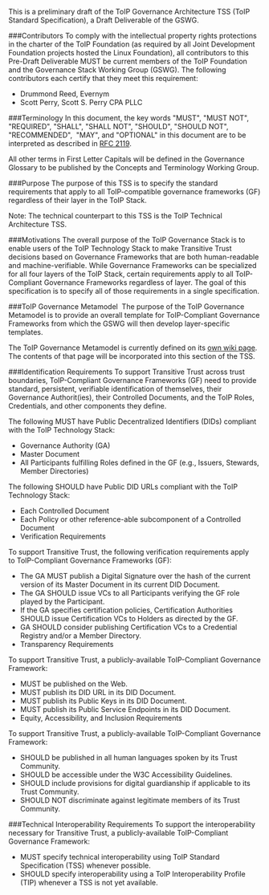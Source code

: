 This is a preliminary draft of the ToIP Governance Architecture TSS (ToIP Standard Specification), a Draft Deliverable of the GSWG. 

###Contributors
To comply with the intellectual property rights protections in the charter of the ToIP Foundation (as required by all Joint Development Foundation projects hosted the Linux Foundation), all contributors to this Pre-Draft Deliverable MUST be current members of the ToIP Foundation and the Governance Stack Working Group (GSWG). The following contributors each certify that they meet this requirement:

* Drummond Reed, Evernym
* Scott Perry, Scott S. Perry CPA PLLC

###Terminology
In this document, the key words "MUST", "MUST NOT", "REQUIRED", "SHALL", "SHALL NOT", "SHOULD", "SHOULD NOT", "RECOMMENDED",  "MAY", and "OPTIONAL" in this document are to be interpreted as described in [RFC 2119](https://tools.ietf.org/html/rfc2119).

All other terms in First Letter Capitals will be defined in the Governance Glossary to be published by the Concepts and Terminology Working Group.

###Purpose
The purpose of this TSS is to specify the standard requirements that apply to all ToIP-compatible governance frameworks (GF) regardless of their layer in the ToIP Stack. 

Note: The technical counterpart to this TSS is the ToIP Technical Architecture TSS.

###Motivations
The overall purpose of the ToIP Governance Stack is to enable users of the ToIP Technology Stack to make Transitive Trust decisions based on Governance Frameworks that are both human-readable and machine-verifiable. While Governance Frameworks can be specialized for all four layers of the ToIP Stack, certain requirements apply to all ToIP-Compliant Governance Frameworks regardless of layer. The goal of this specification is to specify all of those requirements in a single specification. 

###ToIP Governance Metamodel 
The purpose of the ToIP Governance Metamodel is to provide an overall template for ToIP-Compliant Governance Frameworks from which the GSWG will then develop layer-specific templates.

The ToIP Governance Metamodel is currently defined on its [own wiki page](https://wiki.trustoverip.org/display/HOME/ToIP+Governance+Metamodel). The contents of that page will be incorporated into this section of the TSS.

###Identification Requirements
To support Transitive Trust across trust boundaries, ToIP-Compliant Governance Frameworks (GF) need to provide standard, persistent, verifiable identification of themselves, their Governance Authorit(ies), their Controlled Documents, and the ToIP Roles, Credentials, and other components they define.

The following MUST have Public Decentralized Identifiers (DIDs) compliant with the ToIP Technology Stack:

* Governance Authority (GA)
* Master Document
* All Participants fulfilling Roles defined in the GF (e.g., Issuers, Stewards, Member Directories)

The following SHOULD have Public DID URLs compliant with the ToIP Technology Stack:

* Each Controlled Document
* Each Policy or other reference-able subcomponent of a Controlled Document
* Verification Requirements

To support Transitive Trust, the following verification requirements apply to ToIP-Compliant Governance Frameworks (GF): 

* The GA MUST publish a Digital Signature over the hash of the current version of its Master Document in its current DID Document.
* The GA SHOULD issue VCs to all Participants verifying the GF role played by the Participant.
* If the GA specifies certification policies, Certification Authorities SHOULD issue Certification VCs to Holders as directed by the GF.
* GA SHOULD consider publishing Certification VCs to a Credential Registry and/or a Member Directory.
* Transparency Requirements

To support Transitive Trust, a publicly-available ToIP-Compliant Governance Framework: 

* MUST be published on the Web.
* MUST publish its DID URL in its DID Document.
* MUST publish its Public Keys in its DID Document.
* MUST publish its Public Service Endpoints in its DID Document.
* Equity, Accessibility, and Inclusion Requirements

To support Transitive Trust, a publicly-available ToIP-Compliant Governance Framework:

* SHOULD be published in all human languages spoken by its Trust Community.
* SHOULD be accessible under the W3C Accessibility Guidelines.
* SHOULD include provisions for digital guardianship if applicable to its Trust Community.
* SHOULD NOT discriminate against legitimate members of its Trust Community.

###Technical Interoperability Requirements
To support the interoperability necessary for Transitive Trust, a publicly-available ToIP-Compliant Governance Framework:

* MUST specify technical interoperability using ToIP Standard Specification (TSS) whenever possible.
* SHOULD specify interoperability using a ToIP Interoperability Profile (TIP) whenever a TSS is not yet available.

